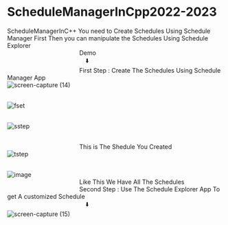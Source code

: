 # ScheduleManagerInCpp2022-2023
ScheduleManagerInC++
You need to Create Schedules Using Schedule Manager First Then
you can manipulate the Schedules Using Schedule Explorer
<br>&emsp;&emsp;&emsp;&emsp;&emsp;&emsp;&emsp;&emsp;&emsp;&emsp;&emsp;&emsp;Demo
<br>&emsp;&emsp;&emsp;&emsp;&emsp;&emsp;&emsp;&emsp;&emsp;&emsp;&emsp;&emsp;&emsp;⬇️
<br>&emsp;&emsp;&emsp;&emsp;&emsp;&emsp;&emsp;&emsp;&emsp;&emsp;&emsp;&emsp;First Step : Create The Schedules Using Schedule Manager App
<br>![screen-capture (14)](https://github.com/annous246/ScheduleManagerInCpp-2022-2023/assets/64448280/7f3a20f3-bd18-497f-9e84-620f0e3d1dfe)

<br>![fset](https://github.com/annous246/ScheduleManagerInCpp-2022-2023/assets/64448280/1ee62f26-4fba-4124-8e62-d520132e521e)

<br>![sstep](https://github.com/annous246/ScheduleManagerInCpp-2022-2023/assets/64448280/50d23c78-bb75-4728-bf02-0e552460fdb5)

<br>&emsp;&emsp;&emsp;&emsp;&emsp;&emsp;&emsp;&emsp;&emsp;&emsp;&emsp;&emsp;This is The Shedule You Created
<br>![tstep](https://github.com/annous246/ScheduleManagerInCpp-2022-2023/assets/64448280/12032930-7957-484b-8e4d-0bf510f6d01a)

<br>![image](https://github.com/annous246/ScheduleManagerInCpp-2022-2023/assets/64448280/5ffa4e14-ce65-4062-a65f-b04237e4a1a2)
<br>&emsp;&emsp;&emsp;&emsp;&emsp;&emsp;&emsp;&emsp;&emsp;&emsp;&emsp;&emsp;Like This We Have All The Schedules
<br>&emsp;&emsp;&emsp;&emsp;&emsp;&emsp;&emsp;&emsp;&emsp;&emsp;&emsp;&emsp;Second Step : Use The Schedule Explorer App To get A customized Schedule
<br>&emsp;&emsp;&emsp;&emsp;&emsp;&emsp;&emsp;&emsp;&emsp;&emsp;&emsp;&emsp;&emsp;⬇️
<br>![screen-capture (15)](https://github.com/annous246/ScheduleManagerInCpp-2022-2023/assets/64448280/a1b37de8-3292-4545-bf29-2190a89de7df)

